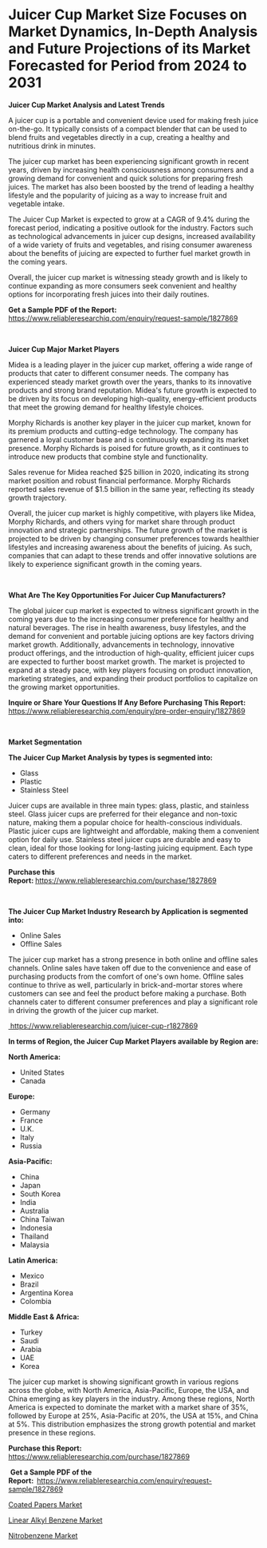 <p><h1>Juicer Cup Market Size Focuses on Market Dynamics, In-Depth Analysis and Future Projections of its Market Forecasted for Period from 2024 to 2031</h1></p><p><strong>Juicer Cup Market Analysis and Latest Trends</strong></p>
<p><p>A juicer cup is a portable and convenient device used for making fresh juice on-the-go. It typically consists of a compact blender that can be used to blend fruits and vegetables directly in a cup, creating a healthy and nutritious drink in minutes.</p><p>The juicer cup market has been experiencing significant growth in recent years, driven by increasing health consciousness among consumers and a growing demand for convenient and quick solutions for preparing fresh juices. The market has also been boosted by the trend of leading a healthy lifestyle and the popularity of juicing as a way to increase fruit and vegetable intake.</p><p>The Juicer Cup Market is expected to grow at a CAGR of 9.4% during the forecast period, indicating a positive outlook for the industry. Factors such as technological advancements in juicer cup designs, increased availability of a wide variety of fruits and vegetables, and rising consumer awareness about the benefits of juicing are expected to further fuel market growth in the coming years.</p><p>Overall, the juicer cup market is witnessing steady growth and is likely to continue expanding as more consumers seek convenient and healthy options for incorporating fresh juices into their daily routines.</p></p>
<p><strong>Get a Sample PDF of the Report:&nbsp;</strong> <a href="https://www.reliableresearchiq.com/enquiry/request-sample/1827869">https://www.reliableresearchiq.com/enquiry/request-sample/1827869</a></p>
<p>&nbsp;</p>
<p><strong>Juicer Cup Major Market Players</strong></p>
<p><p>Midea is a leading player in the juicer cup market, offering a wide range of products that cater to different consumer needs. The company has experienced steady market growth over the years, thanks to its innovative products and strong brand reputation. Midea's future growth is expected to be driven by its focus on developing high-quality, energy-efficient products that meet the growing demand for healthy lifestyle choices.</p><p>Morphy Richards is another key player in the juicer cup market, known for its premium products and cutting-edge technology. The company has garnered a loyal customer base and is continuously expanding its market presence. Morphy Richards is poised for future growth, as it continues to introduce new products that combine style and functionality.</p><p>Sales revenue for Midea reached $25 billion in 2020, indicating its strong market position and robust financial performance. Morphy Richards reported sales revenue of $1.5 billion in the same year, reflecting its steady growth trajectory.</p><p>Overall, the juicer cup market is highly competitive, with players like Midea, Morphy Richards, and others vying for market share through product innovation and strategic partnerships. The future growth of the market is projected to be driven by changing consumer preferences towards healthier lifestyles and increasing awareness about the benefits of juicing. As such, companies that can adapt to these trends and offer innovative solutions are likely to experience significant growth in the coming years.</p></p>
<p>&nbsp;</p>
<p><strong>What Are The Key Opportunities For Juicer Cup Manufacturers?</strong></p>
<p><p>The global juicer cup market is expected to witness significant growth in the coming years due to the increasing consumer preference for healthy and natural beverages. The rise in health awareness, busy lifestyles, and the demand for convenient and portable juicing options are key factors driving market growth. Additionally, advancements in technology, innovative product offerings, and the introduction of high-quality, efficient juicer cups are expected to further boost market growth. The market is projected to expand at a steady pace, with key players focusing on product innovation, marketing strategies, and expanding their product portfolios to capitalize on the growing market opportunities.</p></p>
<p><strong>Inquire or Share Your Questions If Any Before Purchasing This Report:</strong> <a href="https://www.reliableresearchiq.com/enquiry/pre-order-enquiry/1827869">https://www.reliableresearchiq.com/enquiry/pre-order-enquiry/1827869</a></p>
<p>&nbsp;</p>
<p><strong>Market Segmentation</strong></p>
<p><strong>The Juicer Cup Market Analysis by types is segmented into:</strong></p>
<p><ul><li>Glass</li><li>Plastic</li><li>Stainless Steel</li></ul></p>
<p><p>Juicer cups are available in three main types: glass, plastic, and stainless steel. Glass juicer cups are preferred for their elegance and non-toxic nature, making them a popular choice for health-conscious individuals. Plastic juicer cups are lightweight and affordable, making them a convenient option for daily use. Stainless steel juicer cups are durable and easy to clean, ideal for those looking for long-lasting juicing equipment. Each type caters to different preferences and needs in the market.</p></p>
<p><strong>Purchase this Report:&nbsp;</strong><a href="https://www.reliableresearchiq.com/purchase/1827869">https://www.reliableresearchiq.com/purchase/1827869</a></p>
<p>&nbsp;</p>
<p><strong>The Juicer Cup Market Industry Research by Application is segmented into:</strong></p>
<p><ul><li>Online Sales</li><li>Offline Sales</li></ul></p>
<p><p>The juicer cup market has a strong presence in both online and offline sales channels. Online sales have taken off due to the convenience and ease of purchasing products from the comfort of one's own home. Offline sales continue to thrive as well, particularly in brick-and-mortar stores where customers can see and feel the product before making a purchase. Both channels cater to different consumer preferences and play a significant role in driving the growth of the juicer cup market.</p></p>
<p><a href="https://www.reliableresearchiq.com/juicer-cup-r1827869">&nbsp;https://www.reliableresearchiq.com/juicer-cup-r1827869</a></p>
<p><strong>In terms of Region, the Juicer Cup Market Players available by Region are:</strong></p>
<p>
    <p> <strong> North America: </strong>
        <ul>
            <li>United States</li>
            <li>Canada</li>
        </ul>
        </p> 
    <p> <strong> Europe: </strong>
        <ul>
            <li>Germany</li>
            <li>France</li>
            <li>U.K.</li>
            <li>Italy</li>
            <li>Russia</li>
        </ul>
        </p> 
    <p> <strong> Asia-Pacific: </strong>
        <ul>
            <li>China</li>
            <li>Japan</li>
            <li>South Korea</li>
            <li>India</li>
            <li>Australia</li>
            <li>China Taiwan</li>
            <li>Indonesia</li>
            <li>Thailand</li>
            <li>Malaysia</li>
        </ul>
        </p> 
    <p> <strong> Latin America: </strong>
        <ul>
            <li>Mexico</li>
            <li>Brazil</li>
            <li>Argentina Korea</li>
            <li>Colombia</li>
        </ul>
        </p> 
    <p> <strong> Middle East & Africa: </strong>
        <ul>
            <li>Turkey</li>
            <li>Saudi</li>
            <li>Arabia</li>
            <li>UAE</li>
            <li>Korea</li>
        </ul>
    </p>
    </p>
<p><p>The juicer cup market is showing significant growth in various regions across the globe, with North America, Asia-Pacific, Europe, the USA, and China emerging as key players in the industry. Among these regions, North America is expected to dominate the market with a market share of 35%, followed by Europe at 25%, Asia-Pacific at 20%, the USA at 15%, and China at 5%. This distribution emphasizes the strong growth potential and market presence in these regions.</p></p>
<p><strong>Purchase this Report: </strong><a href="https://www.reliableresearchiq.com/purchase/1827869">https://www.reliableresearchiq.com/purchase/1827869</a></p>
<p>&nbsp;<strong>Get a Sample PDF of the Report:&nbsp;&nbsp;</strong><a href="https://www.reliableresearchiq.com/enquiry/request-sample/1827869">https://www.reliableresearchiq.com/enquiry/request-sample/1827869</a></p>
<p><strong></strong></p>
<p><p><a href="https://github.com/jackCarlson644/Market-Research-Report-List-1/blob/main/coated-papers-market.md">Coated Papers Market</a></p><p><a href="https://medium.com/@charityrice1939/insights-into-linear-alkyl-benzene-market-share-and-competitive-landscape-for-period-from-2024-to-5e4952ad332a">Linear Alkyl Benzene Market</a></p><p><a href="https://medium.com/@tedbrakus/global-nitrobenzene-market-share-and-growth-opportunities-and-market-size-growing-with-a-cagr-of-a1567f01f672">Nitrobenzene Market</a></p></p>